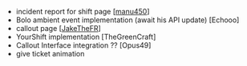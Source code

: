 - incident report for shift page [[manu450](https://discord.com/channels/724616964944953354/1158786778845683712/1167976496565080065)]
- Bolo ambient event implementation (await his API update) [Echooo]
- callout page [[JakeTheFR](https://discord.com/channels/724616964944953354/1158786778845683712/1172242700343455764)]
- YourShift implementation [TheGreenCraft]
- Callout Interface integration ?? [Opus49]
- give ticket animation

